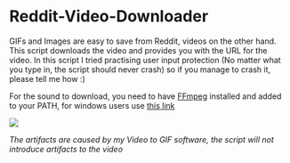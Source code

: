 # Reddit-Video-Downloader
GIFs and Images are easy to save from Reddit, videos on the other hand. This script downloads the video and provides you with the URL for the video. 
In this script I tried practising user input protection (No matter what you type in, the script should never crash) so if you manage to crash it, please tell me how :)

For the sound to download, you need to have [FFmpeg](https://www.ffmpeg.org/) installed and added to your PATH, for windows users use [this link](https://www.mathworks.com/matlabcentral/answers/94933-how-do-i-edit-my-system-path-in-windows#:~:text=In%20Windows%2C%20environment,MATLAB%20R2016b%2C%20add%3A)

<img src="https://github.com/hamolicious/Reddit-Video-Downloader/blob/master/demo.gif?raw=true">

*The artifacts are caused by my Video to GIF software, the script will not introduce artifacts to the video*

